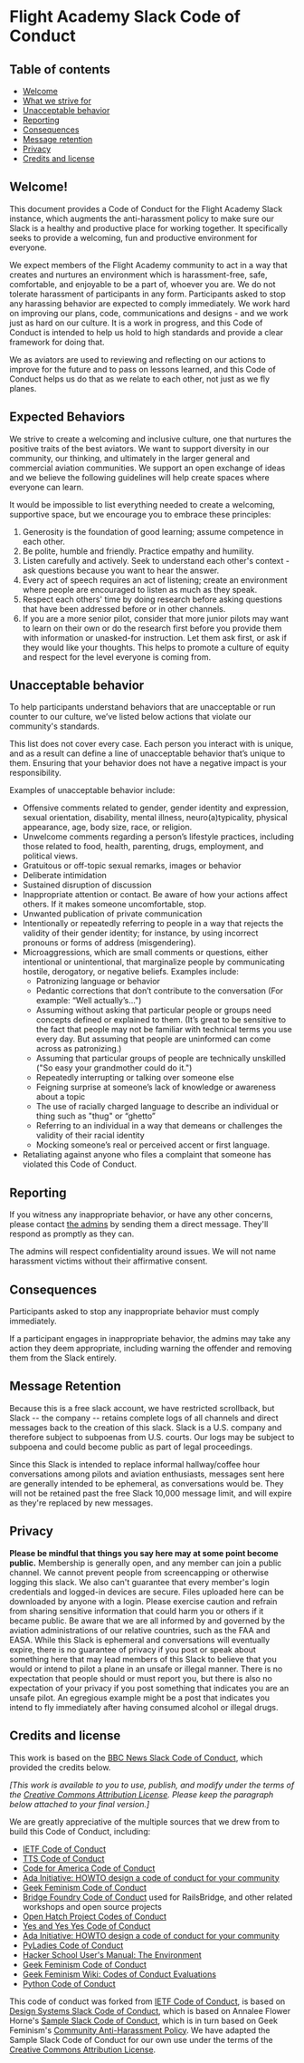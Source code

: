 Flight Academy Slack Code of Conduct
==========================

## Table of contents
- [Welcome](#welcome)
- [What we strive for](#what-we-strive-for)
- [Unacceptable behavior](#unacceptable-behavior)
- [Reporting](#reporting)
- [Consequences](#consequences)
- [Message retention](#message-retention)
- [Privacy](#privacy)
- [Credits and license](#credits-and-license)

## Welcome!

This document provides a Code of Conduct for the Flight Academy Slack instance, which augments the anti-harassment policy to make sure our Slack is a healthy and productive place for working together.  It specifically seeks to provide a welcoming, fun and productive environment for everyone.

We expect members of the Flight Academy community to act in a way that creates and nurtures an environment which is harassment-free, safe, comfortable, and enjoyable to be a part of, whoever you are. We do not tolerate harassment of participants in any form. Participants asked to stop any harassing behavior are expected to comply immediately. We work hard on improving our plans, code, communications and designs - and we work just as hard on our culture. It is a work in progress, and this Code of Conduct is intended to help us hold to high standards and provide a clear framework for doing that.

We as aviators are used to reviewing and reflecting on our actions to improve for the future and to pass on lessons learned, and this Code of Conduct helps us do that as we relate to each other, not just as we fly planes.


## Expected Behaviors

We strive to create a welcoming and inclusive culture, one that nurtures the positive traits of the best aviators. We want to support diversity in our community, our thinking, and ultimately in the larger general and commercial aviation communities. We support an open exchange of ideas and we believe the following guidelines will help create spaces where everyone can learn. 

It would be impossible to list everything needed to create a welcoming, supportive space, but we encourage you to embrace these principles:

1. Generosity is the foundation of good learning; assume competence in each other.
2. Be polite, humble and friendly. Practice empathy and humility.
3. Listen carefully and actively. Seek to understand each other's context - ask questions because you want to hear the answer.
4. Every act of speech requires an act of listening; create an environment where people are encouraged to listen as much as they speak.
5. Respect each others' time by doing research before asking questions that have been addressed before or in other channels.
6. If you are a more senior pilot, consider that more junior pilots may want to learn on their own or do the research first before you provide them with information or unasked-for instruction. Let them ask first, or ask if they would like your thoughts. This helps to promote a culture of equity and respect for the level everyone is coming from.

## Unacceptable behavior

To help participants understand behaviors that are unacceptable or run counter to our culture, we’ve listed below actions that violate our community's standards.

This list does not cover every case. Each person you interact with is unique, and as a result can define a line of unacceptable behavior that’s unique to them. Ensuring that your behavior does not have a negative impact is your responsibility.

Examples of unacceptable behavior include:

* Offensive comments related to gender, gender identity and expression, sexual orientation, disability, mental illness, neuro(a)typicality, physical appearance, age, body size, race, or religion.
* Unwelcome comments regarding a person’s lifestyle practices, including those related to food, health, parenting, drugs, employment, and political views.
* Gratuitous or off-topic sexual remarks, images or behavior
* Deliberate intimidation
* Sustained disruption of discussion
* Inappropriate attention or contact. Be aware of how your actions affect others. If it makes someone uncomfortable, stop.
* Unwanted publication of private communication
* Intentionally or repeatedly referring to people in a way that rejects the validity of their gender identity; for instance, by using incorrect pronouns or forms of address (misgendering).
* Microaggressions, which are small comments or questions, either intentional or unintentional, that marginalize people by communicating hostile, derogatory, or negative beliefs. Examples include:
	* Patronizing language or behavior
	* Pedantic corrections that don’t contribute to the conversation (For example: “Well actually’s…")
	* Assuming without asking that particular people or groups need concepts defined or explained to them. (It’s great to be sensitive to the fact that people may not be familiar with technical terms you use every day. But assuming that people are uninformed can come across as patronizing.)
	* Assuming that particular groups of people are technically unskilled ("So easy your grandmother could do it.")
	* Repeatedly interrupting or talking over someone else
	* Feigning surprise at someone’s lack of knowledge or awareness about a topic
	* The use of racially charged language to describe an individual or thing such as "thug" or “ghetto”
	* Referring to an individual in a way that demeans or challenges the validity of their racial identity
	* Mocking someone’s real or perceived accent or first language.
* Retaliating against anyone who files a complaint that someone has violated this Code of Conduct.

## Reporting

If you witness any inappropriate behavior, or have any other concerns, please contact [the admins](https://flightacademy.slack.com/account/workspace-settings#admins) by sending them a direct message. They'll respond as promptly as they can.

The admins will respect confidentiality around issues. We will not name harassment victims without their affirmative consent.

## Consequences

Participants asked to stop any inappropriate behavior must comply immediately.

If a participant engages in inappropriate behavior, the admins may take any action they deem appropriate, including warning the offender and removing them from the Slack entirely.

## Message Retention

Because this is a free slack account, we have restricted scrollback, but Slack -- the company -- retains complete logs of all channels and direct messages back to the creation of this slack. Slack is a U.S. company and therefore subject to subpoenas from U.S. courts. Our logs may be subject to subpoena and could become public as part of legal proceedings.

Since this Slack is intended to replace informal hallway/coffee hour conversations among pilots and aviation enthusiasts, messages sent here are generally intended to be ephemeral, as conversations would be. They will not be retained past the free Slack 10,000 message limit, and will expire as they're replaced by new messages.

## Privacy


**Please be mindful that things you say here may at some point become public.**  Membership is generally open, and any member can join a public channel.  We cannot prevent people from screencapping or otherwise logging this slack. We also can't guarantee that every member's login credentials and logged-in devices are secure. Files uploaded here can be downloaded by anyone with a login. Please exercise caution and refrain from sharing sensitive information that could harm you or others if it became public. Be aware that we are all informed by and governed by the aviation administrations of our relative countries, such as the FAA and EASA. While this Slack is ephemeral and conversations will eventually expire, there is no guarantee of privacy if you post or speak about something here that may lead members of this Slack to believe that you would or intend to pilot a plane in an unsafe or illegal manner. There is no expectation that people should or must report you, but there is also no expectation of your privacy if you post something that indicates you are an unsafe pilot. An egregious example might be a post that indicates you intend to fly immediately after having consumed alcohol or illegal drugs. 

## Credits and license

This work is based on the [BBC News Slack Code of Conduct](https://github.com/BBC-News/bbc-news-slack/blob/master/code-of-conduct.md), which provided the credits below.

_[This work is available to you to use, publish, and modify under the terms of the [Creative Commons Attribution License](https://creativecommons.org/licenses/by/4.0/). Please keep the paragraph below attached to your final version.]_

We are greatly appreciative of the multiple sources that we drew from to build this Code of Conduct, including:

* [IETF Code of Conduct](https://github.com/bifurcation/ietf-slack-coc)
* [TTS Code of Conduct](https://github.com/18F/code-of-conduct)
* [Code for America Code of Conduct](https://github.com/codeforamerica/codeofconduct)
* [Ada Initiative: HOWTO design a code of conduct for your community](http://adainitiative.org/2014/02/howto-design-a-code-of-conduct-for-your-community/)
* [Geek Feminism Code of Conduct](http://geekfeminism.org/about/code-of-conduct/)
* [Bridge Foundry Code of Conduct](http://bridgefoundry.org/code-of-conduct/) used for RailsBridge, and other related workshops and open source projects
* [Open Hatch Project Codes of Conduct](https://openhatch.org/wiki/Project_codes_of_conduct)
* [Yes and Yes Yes Code of Conduct](http://yesandyesyes.com/code-of-conduct)
* [Ada Initiative: HOWTO design a code of conduct for your community](http://adainitiative.org/2014/02/howto-design-a-code-of-conduct-for-your-community/)
* [PyLadies Code of Conduct](http://www.pyladies.com/CodeOfConduct/)
* [Hacker School User's Manual: The Environment](https://www.hackerschool.com/manual#sec-environment)
* [Geek Feminism Code of Conduct](http://geekfeminism.org/about/code-of-conduct/)
* [Geek Feminism Wiki: Codes of Conduct Evaluations](http://geekfeminism.wikia.com/wiki/Code_of_conduct)
* [Python Code of Conduct](https://www.python.org/psf/codeofconduct/)

This code of conduct was forked from [IETF Code of Conduct](https://github.com/bifurcation/ietf-slack-coc), is based on [Design Systems Slack Code of Conduct](https://github.com/sushiandrobots/design-systems-slack), which is based on Annalee Flower Horne's [Sample Slack Code of Conduct](https://gist.github.com/annalee/2cddeff11357c3a8a613583ebca4dc17), which is in turn based on Geek Feminism's [Community Anti-Harassment Policy](http://geekfeminism.wikia.com/wiki/Community_anti-harassment/Policy). We have adapted the Sample Slack Code of Conduct for our own use under the terms of the [Creative Commons Attribution License](https://creativecommons.org/licenses/by/4.0/).
